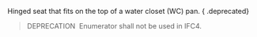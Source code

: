 Hinged seat that fits on the top of a water closet (WC) pan.
{ .deprecated}
> DEPRECATION&nbsp; Enumerator shall not be used in IFC4.